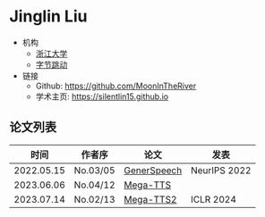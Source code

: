 # Jinglin Liu

- 机构
  - [浙江大学](../Institutions/CHN-ZJU_浙江大学.md)
  - [字节跳动](../Institutions/CHN-ByteDance.md)
- 链接
  - Github: https://github.com/MoonInTheRiver
  - 学术主页: https://silentlin15.github.io

## 论文列表

| 时间 | 作者序 | 论文 | 发表 |
|:-:|:-:|---|---|
| 2022.05.15 | No.03/05 | [GenerSpeech](../Models/TTS2_Acoustic/2022.05.15_GenerSpeech.md) | NeurIPS 2022
| 2023.06.06 | No.04/12 | [Mega-TTS](../Models/Speech_LLM/2023.06.06_Mega-TTS.md) |
| 2023.07.14 | No.02/13 | [Mega-TTS2](../Models/Speech_LLM/2023.07.14_Mega-TTS2.md) | ICLR 2024